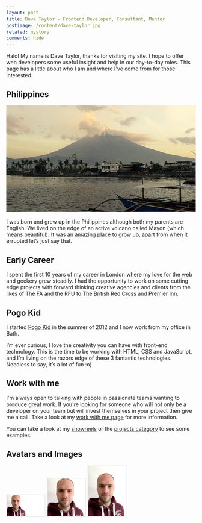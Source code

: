 ```yaml
---
layout: post
title: Dave Taylor - Frontend Developer, Consultant, Mentor
postimage: /content/dave-taylor.jpg
related: mystory
comments: hide
---
```


Halo! My name is Dave Taylor, thanks for visiting my site. I hope to offer web developers some useful insight and help
in our day-to-day roles. This page has a little about who I am and where I've come from for those interested.

## Philippines

![Mayon Volcano, Philippies](/content/mayon.jpg)

I was born and grew up in the Philippines although both my parents are English. We lived on the edge of an
active volcano called Mayon (which means beautiful). It was an amazing place to grow up, apart from when it errupted
let’s just say that.

## Early Career

I spent the first 10 years of my career in London where my love for
the web and geekery grew steadily. I had the opportunity to work on
some cutting edge projects with forward thinking creative agencies and
clients from the likes of The FA and the RFU to The British Red Cross
and Premier Inn.


## Pogo Kid

I started [Pogo Kid](http://pogokid.com) in the summer of 2012 and I
now work from my office in Bath.

I’m ever curious, I love the creativity you can have with front-end
technology. This is the time to be working with HTML, CSS and
JavaScript, and I’m living on the razors edge of these 3 fantastic
technologies. Needless to say, it’s a lot of fun :o)

## Work with me

I'm always open to talking with people in passionate teams wanting to
produce great work. If you're looking for someone who will not only be
a developer on your team but will invest themselves in your project then
give me a call. Take a look at my [work with me page](/workwithme) for
more information.

You can take a look at my [showreels](/blog/category/showreel/) or the [projects category](/blog/category/project/) to see some examples.

## Avatars and Images

<img style="border: solid 2px #eee;" width="100" alt="Dave Taylor Frontend Developer, Lead, Mentor - landscape" src="/content/dave-taylor.jpg" />
<img style="border: solid 2px #eee;" width="100" alt="Dave Taylor Frontend Developer, Lead, Mentor - square" src="/content/dave-taylor-square.jpg" />
<img style="border: solid 2px #eee;" width="100" alt="Dave Taylor Frontend Developer, Lead, Mentor - portrait" src="/content/dave-taylor-portrait.jpg" />

